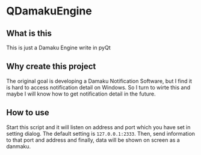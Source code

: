 
# QDamakuEngine

## What is this

This is just a Damaku Engine write in pyQt

## Why create this project

The original goal is developing a Damaku Notification Software, but I find it is hard to access notification detail on Windows. So I turn to wirte this and maybe I will know how to get notification detail in the future.

## How to use

Start this script and it will listen on address and port which you have set in setting dialog. The default setting is `127.0.0.1:2333`. Then, send information to that port and address and finally, data will be shown on screen as a danmaku.

